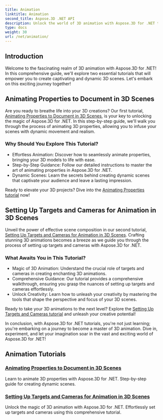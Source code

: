 ```yaml
---
title: Animation
linktitle: Animation
second_title: Aspose.3D .NET API
description: Unlock the world of 3D animation with Aspose.3D for .NET tutorials. Learn to animate properties and set up targets and cameras for dynamic scenes effortlessly.
type: docs
weight: 30
url: /net/animation/
---
```

## Introduction

Welcome to the fascinating realm of 3D animation with Aspose.3D for .NET! In this comprehensive guide, we'll explore two essential tutorials that will empower you to create captivating and dynamic 3D scenes. Let's embark on this exciting journey together!

## Animating Properties to Document in 3D Scenes
Are you ready to breathe life into your 3D creations? Our first tutorial, [Animating Properties to Document in 3D Scenes](./property-to-document/), is your key to unlocking the magic of Aspose.3D for .NET. In this step-by-step guide, we'll walk you through the process of animating 3D properties, allowing you to infuse your scenes with dynamic movement and realism.

### Why Should You Explore This Tutorial?
- Effortless Animation: Discover how to seamlessly animate properties, bringing your 3D models to life with ease.
- Step-by-Step Guidance: Follow our detailed instructions to master the art of animating properties in Aspose.3D for .NET.
- Dynamic Scenes: Learn the secrets behind creating dynamic scenes that captivate your audience and leave a lasting impression.

Ready to elevate your 3D projects? Dive into the [Animating Properties tutorial](./property-to-document/) now!

## Setting Up Targets and Cameras for Animation in 3D Scenes
Unveil the power of effective scene composition in our second tutorial, [Setting Up Targets and Cameras for Animation in 3D Scenes](./setup-target-camera/). Crafting stunning 3D animations becomes a breeze as we guide you through the process of setting up targets and cameras with Aspose.3D for .NET.

### What Awaits You in This Tutorial?
- Magic of 3D Animation: Understand the crucial role of targets and cameras in creating enchanting 3D animations.
- Comprehensive Guidance: Our tutorial provides a comprehensive walkthrough, ensuring you grasp the nuances of setting up targets and cameras effortlessly.
- Unlock Creativity: Learn how to unleash your creativity by mastering the tools that shape the perspective and focus of your 3D scenes.

Ready to take your 3D animations to the next level? Explore the [Setting Up Targets and Cameras tutorial](./setup-target-camera/) and unleash your creative potential!

In conclusion, with Aspose.3D for .NET tutorials, you're not just learning; you're embarking on a journey to become a master of 3D animation. Dive in, experiment, and let your imagination soar in the vast and exciting world of Aspose.3D for .NET!
## Animation Tutorials
### [Animating Properties to Document in 3D Scenes](./property-to-document/)
Learn to animate 3D properties with Aspose.3D for .NET. Step-by-step guide for creating dynamic scenes.
### [Setting Up Targets and Cameras for Animation in 3D Scenes](./setup-target-camera/)
Unlock the magic of 3D animation with Aspose.3D for .NET. Effortlessly set up targets and cameras using this comprehensive tutorial.